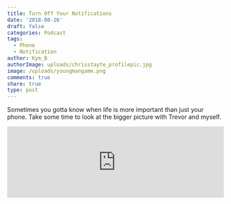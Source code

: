 ```yaml
---
title: Turn Off Your Notifications
date: '2018-08-26'
draft: false
categories: Podcast
tags:
  - Phone
  - Notification
author: Kym_B
authorImage: uploads/chrisstayte_profilepic.jpg
image: /uploads/youngmangame.png
comments: true
share: true
type: post
---
```

Sometimes you gotta know when life is more important than just your phone. Take some time to look at the bigger picture with Trevor and myself.

<iframe width="100%" height="166" scrolling="no" frameborder="no" src="https://w.soundcloud.com/player/?url=https%3A//api.soundcloud.com/tracks/491008731&amp;color=ff5500&amp;hide_related=true&amp;show_comments=false"></iframe>
